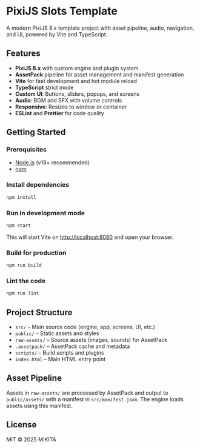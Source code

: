 # PixiJS Slots Template

A modern PixiJS 8.x template project with asset pipeline, audio, navigation, and UI, powered by Vite and TypeScript.

## Features

- **PixiJS 8.x** with custom engine and plugin system
- **AssetPack** pipeline for asset management and manifest generation
- **Vite** for fast development and hot module reload
- **TypeScript** strict mode
- **Custom UI**: Buttons, sliders, popups, and screens
- **Audio**: BGM and SFX with volume controls
- **Responsive**: Resizes to window or container
- **ESLint** and **Prettier** for code quality

## Getting Started

### Prerequisites

- [Node.js](https://nodejs.org/) (v18+ recommended)
- [npm](https://www.npmjs.com/)

### Install dependencies

```sh
npm install
```

### Run in development mode

```sh
npm start
```

This will start Vite on [http://localhost:8080](http://localhost:8080) and open your browser.

### Build for production

```sh
npm run build
```

### Lint the code

```sh
npm run lint
```

## Project Structure

- `src/` – Main source code (engine, app, screens, UI, etc.)
- `public/` – Static assets and styles
- `raw-assets/` – Source assets (images, sounds) for AssetPack
- `.assetpack/` – AssetPack cache and metadata
- `scripts/` – Build scripts and plugins
- `index.html` – Main HTML entry point

## Asset Pipeline

Assets in `raw-assets/` are processed by AssetPack and output to `public/assets/` with a manifest in `src/manifest.json`. The engine loads assets using this manifest.

## License

MIT © 2025 MIKITA